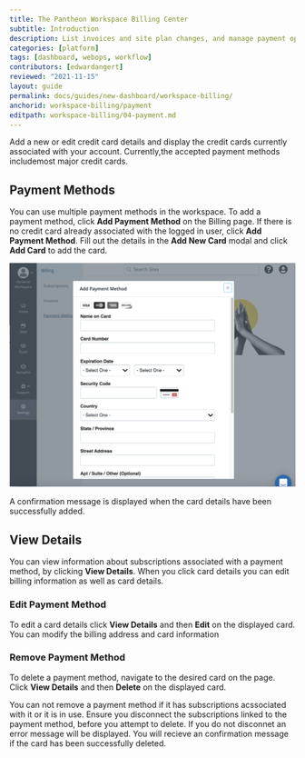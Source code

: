 ```yaml
---
title: The Pantheon Workspace Billing Center
subtitle: Introduction
description: List invoices and site plan changes, and manage payment options in the New Dashboard.
categories: [platform]
tags: [dashboard, webops, workflow]
contributors: [edwardangert]
reviewed: "2021-11-15"
layout: guide
permalink: docs/guides/new-dashboard/workspace-billing/
anchorid: workspace-billing/payment
editpath: workspace-billing/04-payment.md
---
```



Add a new or edit credit card details and display the credit cards currently associated with your account. Currently,the accepted payment methods includemost major credit cards. 

## Payment Methods

You can use multiple payment methods in the workspace. To add a payment method, click **Add Payment Method** on the Billing page. If there is no credit card already associated with the logged in user, click <i class="fa fa-plus"></i> **Add Payment Method**. Fill out the details in the **Add New Card** modal and click **Add Card** to add the card.

![A screenshot of the adding card information](../../../images/dashboard/new-dashboard/add-payment.png)

A confirmation message is displayed when the card details have been successfully added. 


## View Details

You can view information about subscriptions associated with a payment method, by clicking **View Details**. When you click card details you can edit billing information as well as card details. 

### Edit Payment Method

To edit a card details click **View Details** and then **Edit** on the displayed card. You can modify the billing address and card information

### Remove Payment Method

To delete a payment method, navigate to the desired card on the page. Click **View Details** and then **Delete** on the displayed card. 

You can not remove a payment method if it has subscriptions acssociated with it or it is in use. Ensure you disconnect the subscriptions linked to the payment method, before you attempt to delete. If you do not disconnet an error message will be displayed. You will recieve an confirmation message if the card has been successfully deleted.

